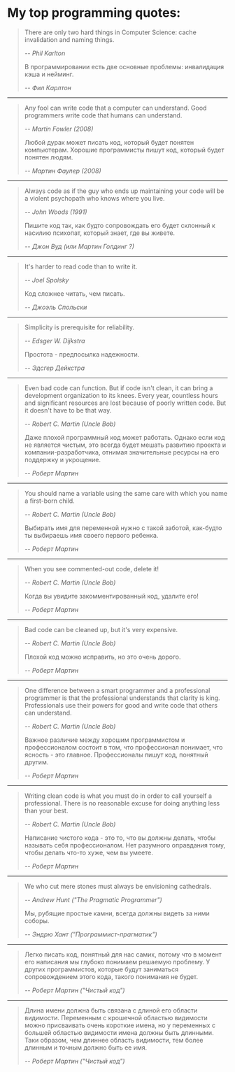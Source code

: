 # My top programming quotes:

> There are only two hard things in Computer Science: cache invalidation and naming things.
>
> -- *Phil Karlton*
>
> В программировании есть две основные проблемы: инвалидация кэша и нейминг.
>
> -- *Фил Карлтон*

---

> Any fool can write code that a computer can understand. Good programmers write code that humans can understand.
>
> -- *Martin Fowler (2008)*
>
> Любой дурак может писать код, который будет понятен компьютерам. Хорошие программисты пишут код, который будет понятен людям.
>
> -- *Мартин Фаулер (2008)*

---

> Always code as if the guy who ends up maintaining your code will be a violent psychopath who knows where you live.
>
> -- *John Woods (1991)*
>
> Пишите код так, как будто сопровождать его будет склонный к насилию психопат, который знает, где вы живете.
>
> -- *Джон Вуд (или Мартин Голдинг ?)*

---

> It's harder to read code than to write it.
>
> -- *Joel Spolsky*
>
> Код сложнее читать, чем писать.
>
> -- *Джоэль Спольски*

---

> Simplicity is prerequisite for reliability.
>
> -- *Edsger W. Dijkstra*
>
> Простота - предпосылка надежности.
>
> -- *Эдсгер Дейкстра*

---

> Even bad code can function. But if code isn't clean, it can bring a development organization to its knees. Every year, countless hours and significant resources are lost because of poorly written code. But it doesn't have to be that way.
>
> -- *Robert C. Martin (Uncle Bob)*
>
> Даже плохой программный код может работать. Однако если код не является чистым, это всегда будет мешать развитию проекта и компании-разработчика, отнимая значительные ресурсы на его поддержку и укрощение.
>
> -- *Роберт Мартин*

---

> You should name a variable using the same care with which you name a first-born child.
>
> -- *Robert C. Martin (Uncle Bob)*
>
> Выбирать имя для переменной нужно с такой заботой, как-будто ты выбираешь имя своего первого ребенка.
>
> -- *Роберт Мартин*

---

> When you see commented-out code, delete it!
>
> -- *Robert C. Martin (Uncle Bob)*
>
> Когда вы увидите закомментированный код, удалите его!
>
> -- *Роберт Мартин*

---

> Bad code can be cleaned up, but it's very expensive.
>
> -- *Robert C. Martin (Uncle Bob)*
>
> Плохой код можно исправить, но это очень дорого.
>
> -- *Роберт Мартин*

---

> One difference between a smart programmer and a professional programmer is that the professional understands that clarity is king. Professionals use their powers for good and write code that others can understand.
>
> -- *Robert C. Martin (Uncle Bob)*
>
> Важное различие между хорошим программистом и профессионалом состоит в том, что профессионал понимает, что ясность - это главное. Профессионалы пишут код, понятный другим.
>
> -- *Роберт Мартин*

---

> Writing clean code is what you must do in order to call yourself a professional. There is no reasonable excuse for doing anything less than your best.
>
> -- *Robert C. Martin (Uncle Bob)*
>
> Написание чистого кода - это то, что вы должны делать, чтобы называть себя профессионалом. Нет разумного оправдания тому, чтобы делать что-то хуже, чем вы умеете.
>
> -- *Роберт Мартин*

---

> We who cut mere stones must always be envisioning cathedrals.
>
> -- *Andrew Hunt ("The Pragmatic Programmer")*
>
> Мы, рубящие простые камни, всегда должны видеть за ними соборы.
>
> -- *Эндрю Хант ("Программист-прагматик")*

---

> Легко писать код, понятный для нас самих, потому что в момент его написания мы глубоко понимаем решаемую проблему. У других программистов, которые будут заниматься сопровождением этого кода, такого понимания не будет.
>
> -- *Роберт Мартин ("Чистый код")*

---

> Длина имени должна быть связана с длиной его области видимости. Переменным с крошечной областью видимости можно присваивать очень короткие имена, но у переменных с большей областью видимости имена должны быть длинными. Таки образом, чем длиннее область видимости, тем более длинным и точным должно быть ее имя.
>
> -- *Роберт Мартин ("Чистый код")*
